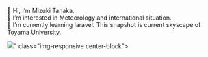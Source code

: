 <p>👋 Hi, I’m Mizuki Tanaka.<br>
👀 I’m interested in Meteorology and international situation.<br>
🌱 I’m currently learning laravel.
This'snapshot is current skyscape of Toyama University.</p>
<img src="http://118.27.13.183/pic/snapshot.jpg<?php echo date("YmdHis");?>" class="img-responsive center-block"></img>

<!---
Anemoi7838/Anemoi7838 is a ✨ special ✨ repository because its `README.md` (this file) appears on your GitHub profile.
You can click the Preview link to take a look at your changes.
--->
